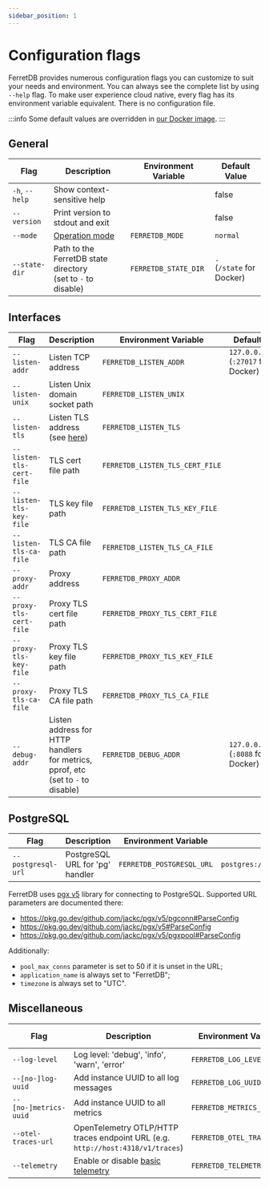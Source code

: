 ```yaml
---
sidebar_position: 1
---
```


# Configuration flags

FerretDB provides numerous configuration flags you can customize to suit your needs and environment.
You can always see the complete list by using `--help` flag.
To make user experience cloud native, every flag has its environment variable equivalent.
There is no configuration file.

:::info
Some default values are overridden in [our Docker image](../installation/ferretdb/docker.md).
:::

<!-- Keep order in sync with the `--help` output -->

<!-- For <br /> -->
<!-- markdownlint-capture -->
<!-- markdownlint-disable MD033 -->

## General

| Flag           | Description                                                       | Environment Variable | Default Value                  |
| -------------- | ----------------------------------------------------------------- | -------------------- | ------------------------------ |
| `-h`, `--help` | Show context-sensitive help                                       |                      | false                          |
| `--version`    | Print version to stdout and exit                                  |                      | false                          |
| `--mode`       | [Operation mode](operation-modes.md)                              | `FERRETDB_MODE`      | `normal`                       |
| `--state-dir`  | Path to the FerretDB state directory<br />(set to `-` to disable) | `FERRETDB_STATE_DIR` | `.`<br />(`/state` for Docker) |

## Interfaces

| Flag                     | Description                                                                           | Environment Variable            | Default Value                                |
| ------------------------ | ------------------------------------------------------------------------------------- | ------------------------------- | -------------------------------------------- |
| `--listen-addr`          | Listen TCP address                                                                    | `FERRETDB_LISTEN_ADDR`          | `127.0.0.1:27017`<br />(`:27017` for Docker) |
| `--listen-unix`          | Listen Unix domain socket path                                                        | `FERRETDB_LISTEN_UNIX`          |                                              |
| `--listen-tls`           | Listen TLS address (see [here](../security/tls-connections.md))                       | `FERRETDB_LISTEN_TLS`           |                                              |
| `--listen-tls-cert-file` | TLS cert file path                                                                    | `FERRETDB_LISTEN_TLS_CERT_FILE` |                                              |
| `--listen-tls-key-file`  | TLS key file path                                                                     | `FERRETDB_LISTEN_TLS_KEY_FILE`  |                                              |
| `--listen-tls-ca-file`   | TLS CA file path                                                                      | `FERRETDB_LISTEN_TLS_CA_FILE`   |                                              |
| `--proxy-addr`           | Proxy address                                                                         | `FERRETDB_PROXY_ADDR`           |                                              |
| `--proxy-tls-cert-file`  | Proxy TLS cert file path                                                              | `FERRETDB_PROXY_TLS_CERT_FILE`  |                                              |
| `--proxy-tls-key-file`   | Proxy TLS key file path                                                               | `FERRETDB_PROXY_TLS_KEY_FILE`   |                                              |
| `--proxy-tls-ca-file`    | Proxy TLS CA file path                                                                | `FERRETDB_PROXY_TLS_CA_FILE`    |                                              |
| `--debug-addr`           | Listen address for HTTP handlers for metrics, pprof, etc<br />(set to `-` to disable) | `FERRETDB_DEBUG_ADDR`           | `127.0.0.1:8088`<br />(`:8088` for Docker)   |

## PostgreSQL

<!-- Do not document alpha backends -->

| Flag               | Description                     | Environment Variable      | Default Value                        |
| ------------------ | ------------------------------- | ------------------------- | ------------------------------------ |
| `--postgresql-url` | PostgreSQL URL for 'pg' handler | `FERRETDB_POSTGRESQL_URL` | `postgres://127.0.0.1:5432/postgres` |

FerretDB uses [pgx v5](https://github.com/jackc/pgx) library for connecting to PostgreSQL.
Supported URL parameters are documented there:

- https://pkg.go.dev/github.com/jackc/pgx/v5/pgconn#ParseConfig
- https://pkg.go.dev/github.com/jackc/pgx/v5#ParseConfig
- https://pkg.go.dev/github.com/jackc/pgx/v5/pgxpool#ParseConfig

Additionally:

- `pool_max_conns` parameter is set to 50 if it is unset in the URL;
- `application_name` is always set to "FerretDB";
- `timezone` is always set to "UTC".

## Miscellaneous

| Flag                  | Description                                                                     | Environment Variable       | Default Value    |
| --------------------- | ------------------------------------------------------------------------------- | -------------------------- | ---------------- |
| `--log-level`         | Log level: 'debug', 'info', 'warn', 'error'                                     | `FERRETDB_LOG_LEVEL`       | `info`           |
| `--[no-]log-uuid`     | Add instance UUID to all log messages                                           | `FERRETDB_LOG_UUID`        |                  |
| `--[no-]metrics-uuid` | Add instance UUID to all metrics                                                | `FERRETDB_METRICS_UUID`    |                  |
| `--otel-traces-url`   | OpenTelemetry OTLP/HTTP traces endpoint URL (e.g. `http://host:4318/v1/traces`) | `FERRETDB_OTEL_TRACES_URL` | empty (disabled) |
| `--telemetry`         | Enable or disable [basic telemetry](telemetry.md)                               | `FERRETDB_TELEMETRY`       | `undecided`      |

<!-- Do not document `--test-XXX` flags here -->

<!-- markdownlint-restore -->
